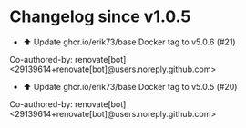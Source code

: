 # Changelog since v1.0.5
- ⬆️ Update ghcr.io/erik73/base Docker tag to v5.0.6 (#21)

Co-authored-by: renovate[bot] <29139614+renovate[bot]@users.noreply.github.com> 
- ⬆️ Update ghcr.io/erik73/base Docker tag to v5.0.5 (#20)

Co-authored-by: renovate[bot] <29139614+renovate[bot]@users.noreply.github.com> 
